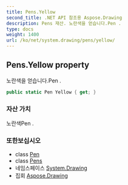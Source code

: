 ```yaml
---
title: Pens.Yellow
second_title: .NET API 참조용 Aspose.Drawing
description: Pens 재산. 노란색을 얻습니다.Pen .
type: docs
weight: 1400
url: /ko/net/system.drawing/pens/yellow/
---
```

## Pens.Yellow property

노란색을 얻습니다.Pen .

```csharp
public static Pen Yellow { get; }
```

### 자산 가치

노란색Pen .

### 또한보십시오

* class [Pen](../../pen/)
* class [Pens](../)
* 네임스페이스 [System.Drawing](../../pens/)
* 집회 [Aspose.Drawing](../../../)


